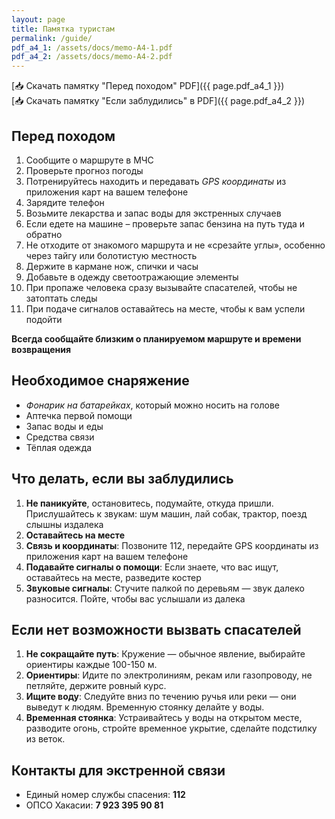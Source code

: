 ```yaml
---
layout: page
title: Памятка туристам
permalink: /guide/
pdf_a4_1: /assets/docs/memo-A4-1.pdf
pdf_a4_2: /assets/docs/memo-A4-2.pdf
---
```


<!-- Updated Памятка based on the latest PDF memos -->

[📥 Скачать памятку "Перед походом" PDF]({{ page.pdf_a4_1 }})  
[📥 Скачать памятку "Если заблудились" в PDF]({{ page.pdf_a4_2 }})

## Перед походом

1. Сообщите о маршруте в МЧС
2. Проверьте прогноз погоды
3. Потренируйтесь находить и передавать *GPS координаты* из приложения карт на вашем телефоне
4. Зарядите телефон
5. Возьмите лекарства и запас воды для экстренных случаев
6. Если едете на машине – проверьте запас бензина на путь туда и обратно
7. Не отходите от знакомого маршрута и не «срезайте углы», особенно через тайгу или болотистую местность
8. Держите в кармане нож, спички и часы
9. Добавьте в одежду светоотражающие элементы
10. При пропаже человека сразу вызывайте спасателей, чтобы не затоптать следы
11. При подаче сигналов оставайтесь на месте, чтобы к вам успели подойти

__Всегда сообщайте близким о планируемом маршруте и времени возвращения__

## Необходимое снаряжение

- *Фонарик на батарейках*, который можно носить на голове
- Аптечка первой помощи
- Запас воды и еды
- Средства связи
- Тёплая одежда

## Что делать, если вы заблудились

1. __Не паникуйте__, остановитесь, подумайте, откуда пришли. Прислушайтесь к звукам: шум машин, лай собак, трактор, поезд слышны издалека
2. __Оставайтесь на месте__
3. __Связь и координаты__: Позвоните 112, передайте GPS координаты из приложения карт на вашем телефоне
4. __Подавайте сигналы о помощи__: Если знаете, что вас ищут, оставайтесь на месте, разведите костер
5. __Звуковые сигналы__: Стучите палкой по деревьям — звук далеко разносится.  Пойте, чтобы вас услышали из далека

## Если нет возможности вызвать спасателей
1. __Не сокращайте путь__: Кружение — обычное явление, выбирайте ориентиры каждые 100-150 м.
2. __Ориентиры__: Идите по электролиниям, рекам или газопроводу, не петляйте, держите ровный курс.
3. __Ищите воду__: Следуйте вниз по течению ручья или реки — они выведут к людям. Временную стоянку делайте у воды.
4. __Временная стоянка__: Устраивайтесь у воды на открытом месте, разводите огонь, стройте временное укрытие, сделайте подстилку из веток.

## Контакты для экстренной связи

- Единый номер службы спасения: __112__
- ОПСО Хакасии: __7 923 395 90 81__
